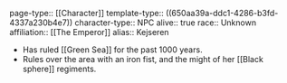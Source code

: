 page-type:: [[Character]]
template-type:: ((650aa39a-ddc1-4286-b3fd-4337a230b4e7))
character-type:: NPC
alive:: true
race:: Unknown
affiliation:: [[The Emperor]]
alias:: Kejseren

- Has ruled [[Green Sea]] for the past 1000 years.
- Rules over the area with an iron fist, and the might of her [[Black sphere]] regiments.